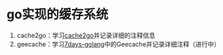 # go实现的缓存系统
1. cache2go：学习[cache2go](https://github.com/muesli/cache2go)并记录详细的注释信息
2. geecache：学习[7days-golang](https://geektutu.com/post/geecache.html)中的Geecache并记录详细注释（进行中）